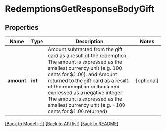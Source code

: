 # RedemptionsGetResponseBodyGift


## Properties

Name | Type | Description | Notes
------------ | ------------- | ------------- | -------------
**amount** | **int** | Amount subtracted from the gift card as a result of the redemption. The amount is expressed as the smallest currency unit (e.g. 100 cents for $1.00). and Amount returned to the gift card as a result of the redemption rollback and expressed as a negative integer. The amount is expressed as the smallest currency unit (e.g. -100 cents for $1.00 returned). | [optional] 

[[Back to Model list]](../README.md#documentation-for-models) [[Back to API list]](../README.md#documentation-for-api-endpoints) [[Back to README]](../README.md)


